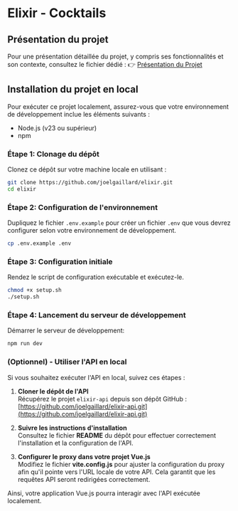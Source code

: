 # Elixir - Cocktails

## Présentation du projet

Pour une présentation détaillée du projet, y compris ses fonctionnalités et son contexte, consultez le fichier dédié :
👉 [Présentation du Projet](./PRESENTATION.md)


## Installation du projet en local
Pour exécuter ce projet localement, assurez-vous que votre environnement de développement inclue les éléments suivants :
- Node.js (v23 ou supérieur)
- npm

### Étape 1: Clonage du dépôt
Clonez ce dépôt sur votre machine locale en utilisant :

```bash
git clone https://github.com/joelgaillard/elixir.git
cd elixir
```

### Étape 2: Configuration de l'environnement
Dupliquez le fichier `.env.example` pour créer un fichier `.env` que vous devrez configurer selon votre environnement de développement.

```bash
cp .env.example .env
```

### Étape 3: Configuration initiale
Rendez le script de configuration exécutable et exécutez-le.

```bash
chmod +x setup.sh
./setup.sh
```

### Étape 4: Lancement du serveur de développement
Démarrer le serveur de développement: 

```bash
npm run dev
```

### (Optionnel) - Utiliser l'API en local

Si vous souhaitez exécuter l'API en local, suivez ces étapes :

1. **Cloner le dépôt de l'API**  
   Récupérez le projet `elixir-api` depuis son dépôt GitHub :  
   [https://github.com/joelgaillard/elixir-api.git](https://github.com/joelgaillard/elixir-api.git)

2. **Suivre les instructions d'installation**  
   Consultez le fichier **README** du dépôt pour effectuer correctement l'installation et la configuration de l'API.

3. **Configurer le proxy dans votre projet Vue.js**  
   Modifiez le fichier **vite.config.js** pour ajuster la configuration du proxy afin qu'il pointe vers l'URL locale de votre API. Cela garantit que les requêtes API seront redirigées correctement.

Ainsi, votre application Vue.js pourra interagir avec l'API exécutée localement.
